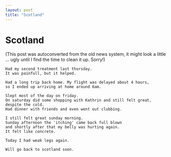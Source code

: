 ```yaml
---
layout: post
title: "Scotland"
---
```

<h1>Scotland</h1>
(This post was autoconverted from the old news system,
it might look a little ... ugly until I find the time
to clean it up.
Sorry!)

    Had my second treatment last thursday.
    It was painfull, but it helped.
    
    Had a long trip back home. My flight was delayed about 4 hours,
    so I ended up arriving at home around 6am.
    
    Slept most of the day on friday.
    On saturday did some shopping with Kathrin and still felt great, despite the cold.
    Had dinner with friends and even went out clubbing.
    
    I still felt great sunday morning.
    Sunday afternoon the 'itching' came back full blown
    and shortly after that my belly was hurting again.
    It felt like concrete.
    
    Today I had weak legs again.
    
    Will go back to scotland soon.
    

